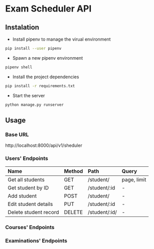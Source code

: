# Exam Scheduler API

## Instalation

- Install pipenv to manage the virual environment
```sh
pip install --user pipenv
```

- Spawn a new pipenv environment
```sh
pipenv shell
```

- Install the project dependencies
```sh
pip install -r requirements.txt
```

- Start the server
```sh
python manage.py runserver
```

## Usage


### Base URL
http://localhost:8000/api/v1/sheduler

### Users' Endpoints
| Name | Method  | Path | Query |
|:------|:---------|:------|:-------|
|Get all students|GET|/student/|page, limit|
|Get student by ID|GET|/student/:id|-|
|Add student|POST|/student/|-|
|Edit student details|PUT|/student/:id|-|
|Delete student record|DELETE|/student/:id/|-|

### Courses' Endpoints

### Examinations' Endpoints